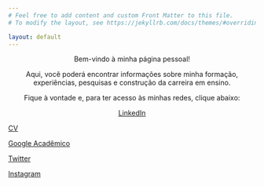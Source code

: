 ```yaml
---
# Feel free to add content and custom Front Matter to this file.
# To modify the layout, see https://jekyllrb.com/docs/themes/#overriding-theme-defaults

layout: default
---
```



<p align="center">Bem-vindo à minha página pessoal!</p>
<p align="center">Aqui, você poderá encontrar informações sobre minha formação, experiências, pesquisas e construção da
  carreira em ensino.</p>
<p align="center">Fique à vontade e, para ter acesso às minhas redes, clique abaixo:</p>

<p align="center">
  <a class="button is-dark" href="https://www.linkedin.com/in/andressa-mielke-vasconcelos-6496b6164/">LinkedIn</a>
  
  <a class="button is-dark" href="https://drive.google.com/file/d/1w_hM_fBR-AhA3jI16xKUP2hiugsxym7S/view?usp=sharing">CV</a>
  
  <a class="button is-dark" href="https://scholar.google.com.br/citations?user=4KtSi9MAAAAJ&hl=pt-BR">Google Acadêmico</a>
  
  <a class="button is-dark" href="https://twitter.com/VasconcelosAM">Twitter</a>
  
  <a class="button is-dark" href="https://www.instagram.com/andressa.mielke/">Instagram</a>

</p>
